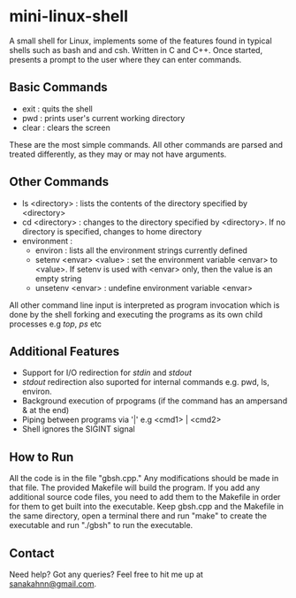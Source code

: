 # mini-linux-shell
A small shell for Linux, implements some of the features found in typical shells such as bash and and csh. Written in C and C++.
Once started, presents a prompt to the user where they can enter commands.

## Basic Commands
- exit : quits the shell
- pwd : prints user's current working directory
- clear : clears the screen

These are the most simple commands. All other commands are parsed and treated differently, as they may or may not have arguments.

## Other Commands
- ls \<directory> : lists the contents of the directory specified by \<directory>
- cd \<directory> : changes to the directory specified by \<directory>. If no directory is specified, changes to home directory
- environment :
  - environ : lists all the environment strings currently defined
  - setenv \<envar> \<value> : set the environment variable \<envar> to \<value>. If setenv is used with \<envar> only, then the value is an empty string
  - unsetenv \<envar> : undefine environment variable \<envar>
  
All other command line input is interpreted as program invocation which is done by the shell forking and executing the programs as its own child processes e.g *top*, *ps* etc
  
## Additional Features
- Support for I/O redirection for *stdin* and *stdout*
- *stdout* redirection also suported for internal commands e.g. pwd, ls, environ.
- Background execution of prpograms (if the command has an ampersand & at the end)
- Piping between programs via '|' e.g \<cmd1> | \<cmd2>
- Shell ignores the SIGINT signal

## How to Run
All the code is in the file "gbsh.cpp." Any modifications should be made in that file. The provided Makefile will build the program. If you add any additional source code files, you need to add them to the Makefile in order for them to get built into the executable. Keep gbsh.cpp and the Makefile in the same directory, open a terminal there and run "make" to create the executable and run "./gbsh" to run the executable.

## Contact
Need help? Got any queries? Feel free to hit me up at sanakahnn@gmail.com.
